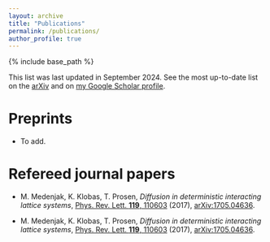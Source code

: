 ```yaml
---
layout: archive
title: "Publications"
permalink: /publications/
author_profile: true
---
```


{% include base_path %}

This list was last updated in September 2024. See the most up-to-date list on the [arXiv](https://arxiv.org/a/klobas_k_1.html) and on <a href="{{site.author.googlescholar}}">my Google Scholar profile</a>.

Preprints
======
* To add.


Refereed journal papers
======
* M. Medenjak, K. Klobas, T. Prosen, *Diffusion in deterministic interacting lattice systems*, [Phys. Rev. Lett. **119**, 110603](https://doi.org/10.1103/PhysRevLett.119.110603) (2017), [arXiv:1705.04636](https://arxiv.org/abs/1705.04636).


* M. Medenjak, K. Klobas, T. Prosen, *Diffusion in deterministic interacting lattice systems*, [Phys. Rev. Lett. **119**, 110603](https://doi.org/10.1103/PhysRevLett.119.110603) (2017), [arXiv:1705.04636](https://arxiv.org/abs/1705.04636).
